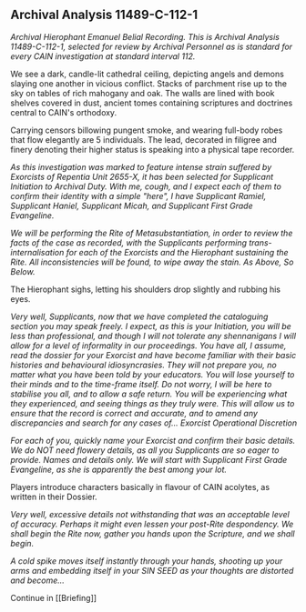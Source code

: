 ## Archival Analysis 11489-C-112-1

_Archival Hierophant Emanuel Belial Recording. This is Archival Analysis 11489-C-112-1, selected for review by Archival Personnel as is standard for every CAIN investigation at standard interval 112._

We see a dark, candle-lit cathedral ceiling, depicting angels and demons slaying one another in vicious conflict. Stacks of parchment rise up to the sky on tables of rich mahogany and oak. The walls are lined with book shelves covered in dust, ancient tomes containing scriptures and doctrines central to CAIN's orthodoxy.

Carrying censors billowing pungent smoke, and wearing full-body robes that flow elegantly are 5 individuals. The lead, decorated in filigree and finery denoting their higher status is speaking into a physical tape recorder.

_As this investigation was marked to feature intense strain suffered by Exorcists of Repentia Unit 2655-X, it has been selected for Supplicant Initiation to Archival Duty. With me, *cough*, and I expect each of them to confirm their identity with a simple "here", I have Supplicant Ramiel, Supplicant Haniel, Supplicant Micah, and Supplicant First Grade Evangeline._

_We will be performing the Rite of Metasubstantiation, in order to review the facts of the case as recorded, with the Supplicants performing trans-internalisation for each of the Exorcists and the Hierophant sustaining the Rite. All inconsistencies will be found, to wipe away the stain. As Above, So Below._

The Hierophant sighs, letting his shoulders drop slightly and rubbing his eyes.

_Very well, Supplicants, now that we have completed the cataloguing section you may speak freely. I expect, as this is your Initiation, you will be less than professional, and though I will not tolerate any shennanigans I will allow for a level of informality in our proceedings. You have all, I assume, read the dossier for your Exorcist and have become familiar with their basic histories and behavioural idiosyncrasies. They will not prepare you, no matter what you have been told by your educators. You will lose yourself to their minds and to the time-frame itself. Do not worry, I will be here to stabilise you all, and to allow a safe return. You will be experiencing what they experienced, and seeing things as they truly were. This will allow us to ensure that the record is correct and accurate, and to amend any discrepancies and search for any cases of... Exorcist Operational Discretion_

_For each of you, quickly name your Exorcist and confirm their basic details. We do NOT need flowery details, as all you Supplicants are so eager to provide. Names and details only. We will start with Supplicant First Grade Evangeline, as she is apparently the best among your lot._

Players introduce characters basically in flavour of CAIN acolytes, as written in their Dossier.

_Very well, excessive details not withstanding that was an acceptable level of accuracy. Perhaps it might even lessen your post-Rite despondency. We shall begin the Rite now, gather you hands upon the Scripture, and we shall begin._

_A cold spike moves itself instantly through your hands, shooting up your arms and embedding itself in your SIN SEED as your thoughts are distorted and become..._

Continue in [[Briefing]]